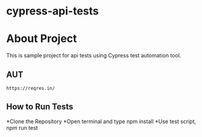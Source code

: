 # cypress-api-tests


# About Project

This is sample project for api tests using Cypress test automation tool.

## AUT
```
https://reqres.in/
```
## How to Run Tests

*Clone the Repository
*Open terminal and type npm install 
*Use test script, npm run test
